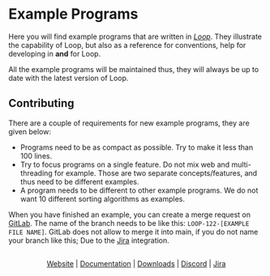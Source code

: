# Example Programs

Here you will find example programs that are written in [_Loop_](https://looplang.org). 
They illustrate the capability of Loop, but also as a reference for conventions, help for developing 
in **and** for Loop.

All the example programs will be maintained thus, they will always be up to date with the
latest version of Loop. 

## Contributing

There are a couple of requirements for new example programs, they are given below:
 - Programs need to be as compact as possible. Try to make it less than 100 lines.
 - Try to focus programs on a single feature. Do not mix web and multi-threading for example. 
   Those are two separate concepts/features, and thus need to be different examples.
 - A program needs to be different to other example programs. We do not want 10 different sorting
   algorithms as examples.

When you have finished an example, you can create a merge request on [GitLab](https://gitlab.com/looplanguage/loop). 
The name of the branch needs to be like this: `LOOP-122-[EXAMPLE FILE NAME]`. GitLab does not allow to merge 
it into main, if you do not name your branch like this; Due to the
[Jira](https://looplang.atlassian.net/jira/software/c/projects/LOOP/issues) integration.

##

<p align="center">
       <a href="https://looplang.org/">Website</a> | 
       <a href="https://looplang.org/docs">Documentation</a> | 
       <a href="https://downloads.looplang.org">Downloads</a> |
       <a href="https://discord.gg/T3tqQBTyJA">Discord</a> | 
       <a href="https://looplang.atlassian.net/jira/dashboards/10003">Jira</a>
</p>
